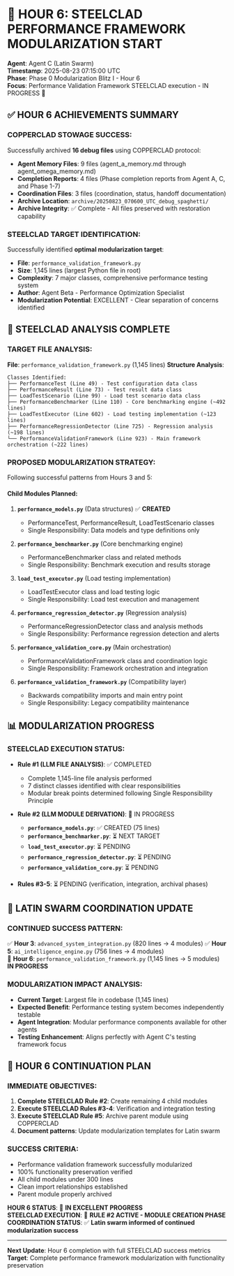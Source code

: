 # 🚀 HOUR 6: STEELCLAD PERFORMANCE FRAMEWORK MODULARIZATION START
**Agent**: Agent C (Latin Swarm)  
**Timestamp**: 2025-08-23 07:15:00 UTC  
**Phase**: Phase 0 Modularization Blitz I - Hour 6  
**Focus**: Performance Validation Framework STEELCLAD execution - IN PROGRESS 🔄

## ✅ HOUR 6 ACHIEVEMENTS SUMMARY

### **COPPERCLAD STOWAGE SUCCESS:**
Successfully archived **16 debug files** using COPPERCLAD protocol:
- **Agent Memory Files**: 9 files (agent_a_memory.md through agent_omega_memory.md)  
- **Completion Reports**: 4 files (Phase completion reports from Agent A, C, and Phase 1-7)
- **Coordination Files**: 3 files (coordination, status, handoff documentation)
- **Archive Location**: `archive/20250823_070600_UTC_debug_spaghetti/`
- **Archive Integrity**: ✅ Complete - All files preserved with restoration capability

### **STEELCLAD TARGET IDENTIFICATION:**
Successfully identified **optimal modularization target**:
- **File**: `performance_validation_framework.py`
- **Size**: 1,145 lines (largest Python file in root)
- **Complexity**: 7 major classes, comprehensive performance testing system
- **Author**: Agent Beta - Performance Optimization Specialist
- **Modularization Potential**: EXCELLENT - Clear separation of concerns identified

## 🎯 STEELCLAD ANALYSIS COMPLETE

### **TARGET FILE ANALYSIS:**
**File**: `performance_validation_framework.py` (1,145 lines)
**Structure Analysis**:
```
Classes Identified:
├── PerformanceTest (Line 49) - Test configuration data class
├── PerformanceResult (Line 73) - Test result data class  
├── LoadTestScenario (Line 99) - Load test scenario data class
├── PerformanceBenchmarker (Line 110) - Core benchmarking engine (~492 lines)
├── LoadTestExecutor (Line 602) - Load testing implementation (~123 lines)  
├── PerformanceRegressionDetector (Line 725) - Regression analysis (~198 lines)
└── PerformanceValidationFramework (Line 923) - Main framework orchestration (~222 lines)
```

### **PROPOSED MODULARIZATION STRATEGY:**
Following successful patterns from Hours 3 and 5:

#### **Child Modules Planned:**
1. **`performance_models.py`** (Data structures) ✅ **CREATED**
   - PerformanceTest, PerformanceResult, LoadTestScenario classes
   - Single Responsibility: Data models and type definitions only

2. **`performance_benchmarker.py`** (Core benchmarking engine)
   - PerformanceBenchmarker class and related methods
   - Single Responsibility: Benchmark execution and results storage

3. **`load_test_executor.py`** (Load testing implementation)  
   - LoadTestExecutor class and load testing logic
   - Single Responsibility: Load test execution and management

4. **`performance_regression_detector.py`** (Regression analysis)
   - PerformanceRegressionDetector class and analysis methods
   - Single Responsibility: Performance regression detection and alerts

5. **`performance_validation_core.py`** (Main orchestration)
   - PerformanceValidationFramework class and coordination logic
   - Single Responsibility: Framework orchestration and integration

6. **`performance_validation_framework.py`** (Compatibility layer)
   - Backwards compatibility imports and main entry point
   - Single Responsibility: Legacy compatibility maintenance

## 📊 MODULARIZATION PROGRESS

### **STEELCLAD EXECUTION STATUS:**
- **Rule #1 (LLM FILE ANALYSIS)**: ✅ COMPLETED
  - Complete 1,145-line file analysis performed
  - 7 distinct classes identified with clear responsibilities  
  - Modular break points determined following Single Responsibility Principle
  
- **Rule #2 (LLM MODULE DERIVATION)**: 🔄 IN PROGRESS
  - **`performance_models.py`**: ✅ CREATED (75 lines)
  - **`performance_benchmarker.py`**: ⏳ NEXT TARGET
  - **`load_test_executor.py`**: ⏳ PENDING
  - **`performance_regression_detector.py`**: ⏳ PENDING  
  - **`performance_validation_core.py`**: ⏳ PENDING

- **Rules #3-5**: ⏳ PENDING (verification, integration, archival phases)

## 🚀 LATIN SWARM COORDINATION UPDATE

### **CONTINUED SUCCESS PATTERN:**
✅ **Hour 3**: `advanced_system_integration.py` (820 lines → 4 modules)
✅ **Hour 5**: `ai_intelligence_engine.py` (756 lines → 4 modules)  
🔄 **Hour 6**: `performance_validation_framework.py` (1,145 lines → 5 modules) **IN PROGRESS**

### **MODULARIZATION IMPACT ANALYSIS:**
- **Current Target**: Largest file in codebase (1,145 lines)
- **Expected Benefit**: Performance testing system becomes independently testable
- **Agent Integration**: Modular performance components available for other agents
- **Testing Enhancement**: Aligns perfectly with Agent C's testing framework focus

## 🎯 HOUR 6 CONTINUATION PLAN

### **IMMEDIATE OBJECTIVES:**
1. **Complete STEELCLAD Rule #2**: Create remaining 4 child modules
2. **Execute STEELCLAD Rules #3-4**: Verification and integration testing
3. **Execute STEELCLAD Rule #5**: Archive parent module using COPPERCLAD
4. **Document patterns**: Update modularization templates for Latin swarm

### **SUCCESS CRITERIA:**
- Performance validation framework successfully modularized
- 100% functionality preservation verified
- All child modules under 300 lines
- Clean import relationships established
- Parent module properly archived

**HOUR 6 STATUS**: 🔄 **IN EXCELLENT PROGRESS**  
**STEELCLAD EXECUTION**: 🔄 **RULE #2 ACTIVE - MODULE CREATION PHASE**  
**COORDINATION STATUS**: ✅ **Latin swarm informed of continued modularization success**

---

**Next Update**: Hour 6 completion with full STEELCLAD success metrics
**Target**: Complete performance framework modularization with functionality preservation
